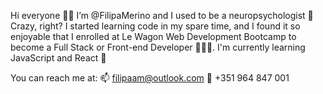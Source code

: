 Hi everyone 👋🏼
I’m @FilipaMerino and I used to be a neuropsychologist 🧠 Crazy, right?
I started learning code in my spare time, and I found it so enjoyable that I enrolled at Le Wagon Web Development Bootcamp to become a Full Stack or Front-end Developer 👩🏻‍💻. 
I'm currently learning JavaScript and React 🎨

You can reach me at: 
📫 filipaam@outlook.com
📲 +351 964 847 001
